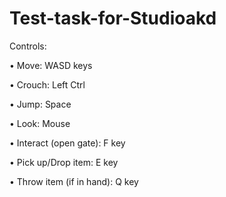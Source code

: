 # Test-task-for-Studioakd




Controls:


• Move: WASD keys

• Crouch: Left Ctrl

• Jump: Space

• Look: Mouse

• Interact (open gate): F key

• Pick up/Drop item: E key

• Throw item (if in hand): Q key
